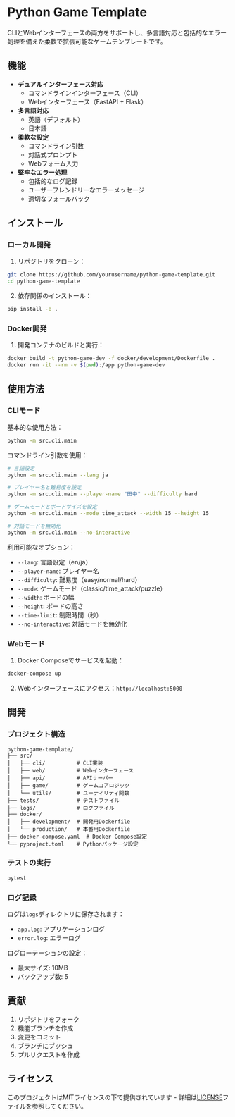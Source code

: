 # Python Game Template

CLIとWebインターフェースの両方をサポートし、多言語対応と包括的なエラー処理を備えた柔軟で拡張可能なゲームテンプレートです。

## 機能

- **デュアルインターフェース対応**
  - コマンドラインインターフェース（CLI）
  - Webインターフェース（FastAPI + Flask）
- **多言語対応**
  - 英語（デフォルト）
  - 日本語
- **柔軟な設定**
  - コマンドライン引数
  - 対話式プロンプト
  - Webフォーム入力
- **堅牢なエラー処理**
  - 包括的なログ記録
  - ユーザーフレンドリーなエラーメッセージ
  - 適切なフォールバック

## インストール

### ローカル開発

1. リポジトリをクローン：
```bash
git clone https://github.com/yourusername/python-game-template.git
cd python-game-template
```

2. 依存関係のインストール：
```bash
pip install -e .
```

### Docker開発

1. 開発コンテナのビルドと実行：
```bash
docker build -t python-game-dev -f docker/development/Dockerfile .
docker run -it --rm -v $(pwd):/app python-game-dev
```

## 使用方法

### CLIモード

基本的な使用方法：
```bash
python -m src.cli.main
```

コマンドライン引数を使用：
```bash
# 言語設定
python -m src.cli.main --lang ja

# プレイヤー名と難易度を設定
python -m src.cli.main --player-name "田中" --difficulty hard

# ゲームモードとボードサイズを設定
python -m src.cli.main --mode time_attack --width 15 --height 15

# 対話モードを無効化
python -m src.cli.main --no-interactive
```

利用可能なオプション：
- `--lang`: 言語設定（en/ja）
- `--player-name`: プレイヤー名
- `--difficulty`: 難易度（easy/normal/hard）
- `--mode`: ゲームモード（classic/time_attack/puzzle）
- `--width`: ボードの幅
- `--height`: ボードの高さ
- `--time-limit`: 制限時間（秒）
- `--no-interactive`: 対話モードを無効化

### Webモード

1. Docker Composeでサービスを起動：
```bash
docker-compose up
```

2. Webインターフェースにアクセス：`http://localhost:5000`

## 開発

### プロジェクト構造
```
python-game-template/
├── src/
│   ├── cli/          # CLI実装
│   ├── web/          # Webインターフェース
│   ├── api/          # APIサーバー
│   ├── game/         # ゲームコアロジック
│   └── utils/        # ユーティリティ関数
├── tests/            # テストファイル
├── logs/             # ログファイル
├── docker/
│   ├── development/  # 開発用Dockerfile
│   └── production/   # 本番用Dockerfile
├── docker-compose.yaml  # Docker Compose設定
└── pyproject.toml    # Pythonパッケージ設定
```

### テストの実行
```bash
pytest
```

### ログ記録

ログは`logs`ディレクトリに保存されます：
- `app.log`: アプリケーションログ
- `error.log`: エラーログ

ログローテーションの設定：
- 最大サイズ: 10MB
- バックアップ数: 5

## 貢献

1. リポジトリをフォーク
2. 機能ブランチを作成
3. 変更をコミット
4. ブランチにプッシュ
5. プルリクエストを作成

## ライセンス

このプロジェクトはMITライセンスの下で提供されています - 詳細は[LICENSE](LICENSE)ファイルを参照してください。 